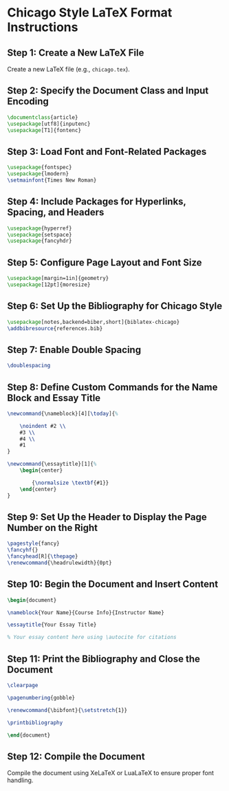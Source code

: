 # Chicago Style LaTeX Format Instructions

## Step 1: Create a New LaTeX File
Create a new LaTeX file (e.g., `chicago.tex`).

## Step 2: Specify the Document Class and Input Encoding
```latex
\documentclass{article}
\usepackage[utf8]{inputenc}
\usepackage[T1]{fontenc}
```

## Step 3: Load Font and Font-Related Packages
```latex
\usepackage{fontspec}
\usepackage{lmodern}
\setmainfont{Times New Roman}
```

## Step 4: Include Packages for Hyperlinks, Spacing, and Headers
```latex
\usepackage{hyperref}
\usepackage{setspace}
\usepackage{fancyhdr}
```

## Step 5: Configure Page Layout and Font Size
```latex
\usepackage[margin=1in]{geometry}
\usepackage[12pt]{moresize}
```

## Step 6: Set Up the Bibliography for Chicago Style
```latex
\usepackage[notes,backend=biber,short]{biblatex-chicago}
\addbibresource{references.bib}
```

## Step 7: Enable Double Spacing
```latex
\doublespacing
```

## Step 8: Define Custom Commands for the Name Block and Essay Title
```latex
\newcommand{\nameblock}[4][\today]{%

    \noindent #2 \\
    #3 \\
    #4 \\
    #1
}

\newcommand{\essaytitle}[1]{%
    \begin{center}

        {\normalsize \textbf{#1}}
    \end{center}
}
```

## Step 9: Set Up the Header to Display the Page Number on the Right
```latex
\pagestyle{fancy}
\fancyhf{}
\fancyhead[R]{\thepage}
\renewcommand{\headrulewidth}{0pt}
```

## Step 10: Begin the Document and Insert Content
```latex
\begin{document}

\nameblock{Your Name}{Course Info}{Instructor Name}

\essaytitle{Your Essay Title}

% Your essay content here using \autocite for citations
```

## Step 11: Print the Bibliography and Close the Document
```latex
\clearpage

\pagenumbering{gobble}

\renewcommand{\bibfont}{\setstretch{1}}

\printbibliography

\end{document}
```

## Step 12: Compile the Document
Compile the document using XeLaTeX or LuaLaTeX to ensure proper font handling.